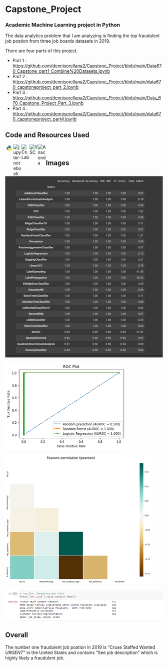 # Capstone_Project

### Academic Machine Learning project in Python

The data analytics problem that I am analyzing is finding the top fraudulent job postion from three job boards datasets in 2019.

There are four parts of this project.

- Part 1 : https://github.com/dennisorellana2/Capstone_Project/blob/main/Data670_Capstone_part1_Combine%20Datasets.ipynb
- Part 2 : https://github.com/dennisorellana2/Capstone_Project/blob/main/data670_capstoneproject_part_2.ipynb
- Part 3 : https://github.com/dennisorellana2/Capstone_Project/blob/main/Data_670_Capstone_Project_Part_3.ipynb
- Part 4 : https://github.com/dennisorellana2/Capstone_Project/blob/main/data670_capstoneproject_part4.ipynb

## Code and Resources Used

<img align="left" alt="Python" width="26px" src="https://raw.githubusercontent.com/github/explore/80688e429a7d4ef2fca1e82350fe8e3517d3494d/topics/python/python.png" />

<img align="left" alt="jupyter-notebook" width="26px" src="https://avatars1.githubusercontent.com/u/7388996?s=200&v=4" />

<img align="left" alt="CoLab" width="26px" src="https://avatars1.githubusercontent.com/u/38081706?s=60&u=963d11e5a1e77618d6baab30d32d40cb17e4064d&v=4" />

<img align="left" alt="VSC" width="26px" src="https://upload.wikimedia.org/wikipedia/commons/thumb/9/9a/Visual_Studio_Code_1.35_icon.svg/1024px-Visual_Studio_Code_1.35_icon.svg.png" />

<img align="left" alt="Anaconda" width="26px" src="https://avatars2.githubusercontent.com/u/1158637?s=200&v=4g" />



<br />

## Images
![](Comparing%20Model%20List.png)

![](ROC%20Curve%20Plot.png)

![](Feature%20Correlation%20Plot.png)

![](Top%20five%20fraudulent%20job%20title.PNG)

## Overall
The number one fraudulent job postion in 2019 is “Cruse Staffed Wanted *URGENT*” in the United States and contains “See job description” which is highly likely a fraudulent job.
